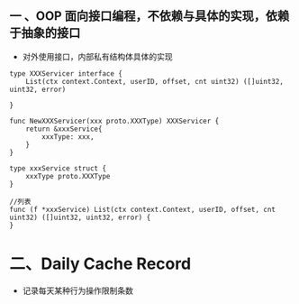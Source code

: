 ## 一 、OOP 面向接口编程，不依赖与具体的实现，依赖于抽象的接口

* 对外使用接口，内部私有结构体具体的实现
~~~
type XXXServicer interface {
	List(ctx context.Context, userID, offset, cnt uint32) ([]uint32, uint32, error)
	
}

func NewXXXServicer(xxx proto.XXXType) XXXServicer {
	return &xxxService{
		xxxType: xxx,
	}
}

type xxxService struct {
	xxxType proto.XXXType
}

//列表
func (f *xxxService) List(ctx context.Context, userID, offset, cnt uint32) ([]uint32, uint32, error) {
}
~~~

# 二、Daily Cache Record

* 记录每天某种行为操作限制条数
